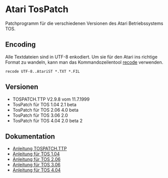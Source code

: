 # Atari TosPatch

Patchprogramm für die verschiedenen Versionen des Atari Betriebssystems TOS.

## Encoding

Alle Textdateien sind in UTF-8 enkodiert.
Um sie für den Atari ins richtige Format zu wandeln,
kann man das Kommandozeilentool [recode](https://github.com/pinard/Recode) verwenden.

```
recode UTF-8..AtariST *.TXT *.FIL
```

## Versionen

* TOSPATCH.TTP V2.9.8 vom 11.7.1999
* TosPatch für TOS 1.04 2.1 beta
* TosPatch für TOS 2.06 4.0 beta
* TosPatch für TOS 3.06 2.0
* TosPatch für TOS 4.04 2.0 beta 2

## Dokumentation

* [Anleitung TOSPATCH.TTP](BEFEHLE.TXT)
* [Anleitung für TOS 1.04](tos104/README1.TXT)
* [Anleitung für TOS 2.06](tos206/README2.TXT)
* [Anleitung für TOS 3.06](tos306/README3.TXT)
* [Anleitung für TOS 4.04](tos404/README4.TXT)
